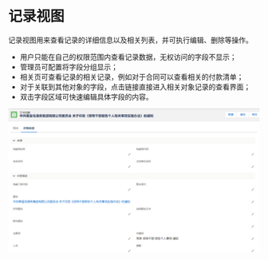 记录视图
===

记录视图用来查看记录的详细信息以及相关列表，并可执行编辑、删除等操作。
- 用户只能在自己的权限范围内查看记录数据，无权访问的字段不显示；
- 管理员可配置将字段分组显示；
- 相关页可查看记录的相关记录，例如对于合同可以查看相关的付款清单；
- 对于关联到其他对象的字段，点击链接直接进入相关对象记录的查看界面；
- 双击字段区域可快速编辑具体字段的内容。

![](images/2018-03-07-17-30-16.png)

